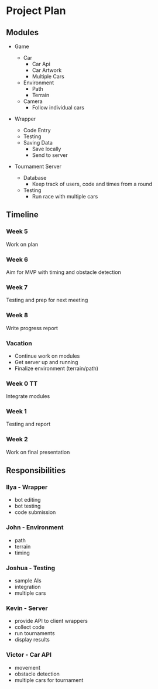 Project Plan
============

Modules
-------
- Game
  * Car
    + Car Api
    + Car Artwork
    + Multiple Cars
  * Environment
    + Path
    + Terrain
  * Camera
    + Follow individual cars

- Wrapper
  * Code Entry
  * Testing
  * Saving Data
    + Save locally
    + Send to server
  
- Tournament Server
  * Database
    + Keep track of users, code and times from a round
  * Testing
    + Run race with multiple cars

Timeline
--------
### Week 5
Work on plan

### Week 6
Aim for MVP with timing and obstacle detection

### Week 7
Testing and prep for next meeting

### Week 8
Write progress report

### Vacation
- Continue work on modules
- Get server up and running
- Finalize environment (terrain/path)

### Week 0 TT
Integrate modules

### Week 1
Testing and report

### Week 2
Work on final presentation

Responsibilities
----------------
### Ilya - Wrapper
+ bot editing
+ bot testing
+ code submission

### John - Environment
+ path
+ terrain
+ timing

### Joshua - Testing
+ sample AIs
+ integration
+ multiple cars

### Kevin - Server
+ provide API to client wrappers
+ collect code
+ run tournaments
+ display results

### Victor - Car API
+ movement
+ obstacle detection
+ multiple cars for tournament
